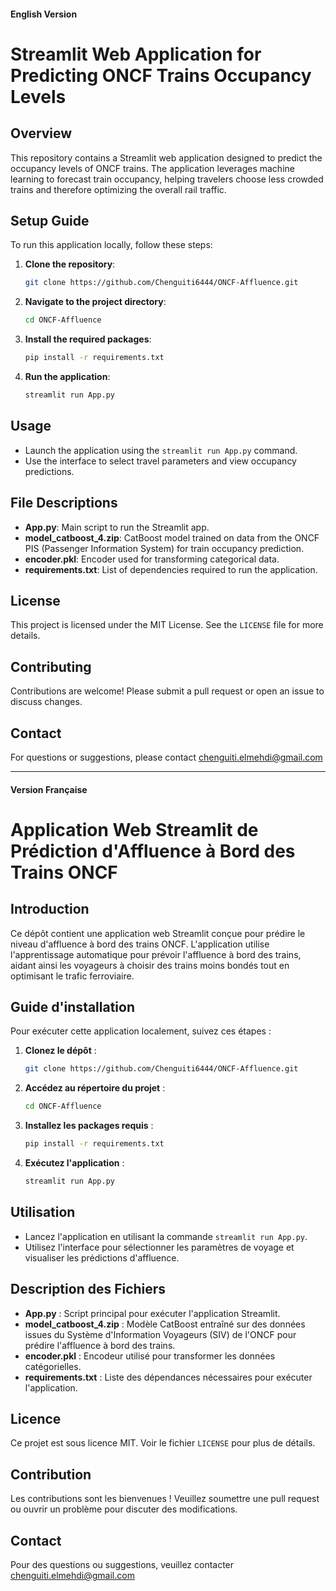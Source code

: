 #### English Version

# Streamlit Web Application for Predicting ONCF Trains Occupancy Levels

## Overview

This repository contains a Streamlit web application designed to predict the occupancy levels of ONCF trains. The application leverages machine learning to forecast train occupancy, helping travelers choose less crowded trains and therefore optimizing the overall rail traffic.

## Setup Guide

To run this application locally, follow these steps:

1. **Clone the repository**:
    ```bash
    git clone https://github.com/Chenguiti6444/ONCF-Affluence.git
    ```

2. **Navigate to the project directory**:
    ```bash
    cd ONCF-Affluence
    ```

3. **Install the required packages**:
    ```bash
    pip install -r requirements.txt
    ```

4. **Run the application**:
    ```bash
    streamlit run App.py
    ```

## Usage

- Launch the application using the `streamlit run App.py` command.
- Use the interface to select travel parameters and view occupancy predictions.

## File Descriptions

- **App.py**: Main script to run the Streamlit app.
- **model_catboost_4.zip**: CatBoost model trained on data from the ONCF PIS (Passenger Information System) for train occupancy prediction.
- **encoder.pkl**: Encoder used for transforming categorical data.
- **requirements.txt**: List of dependencies required to run the application.

## License

This project is licensed under the MIT License. See the `LICENSE` file for more details.

## Contributing

Contributions are welcome! Please submit a pull request or open an issue to discuss changes.

## Contact

For questions or suggestions, please contact chenguiti.elmehdi@gmail.com

---

#### Version Française

# Application Web Streamlit de Prédiction d'Affluence à Bord des Trains ONCF

## Introduction

Ce dépôt contient une application web Streamlit conçue pour prédire le niveau d'affluence à bord des trains ONCF. L'application utilise l'apprentissage automatique pour prévoir l'affluence à bord des trains, aidant ainsi les voyageurs à choisir des trains moins bondés tout en optimisant le trafic ferroviaire.

## Guide d'installation

Pour exécuter cette application localement, suivez ces étapes :

1. **Clonez le dépôt** :
    ```bash
    git clone https://github.com/Chenguiti6444/ONCF-Affluence.git
    ```

2. **Accédez au répertoire du projet** :
    ```bash
    cd ONCF-Affluence
    ```

3. **Installez les packages requis** :
    ```bash
    pip install -r requirements.txt
    ```

4. **Exécutez l'application** :
    ```bash
    streamlit run App.py
    ```

## Utilisation

- Lancez l'application en utilisant la commande `streamlit run App.py`.
- Utilisez l'interface pour sélectionner les paramètres de voyage et visualiser les prédictions d'affluence.

## Description des Fichiers

- **App.py** : Script principal pour exécuter l'application Streamlit.
- **model_catboost_4.zip** : Modèle CatBoost entraîné sur des données issues du Système d'Information Voyageurs (SIV) de l'ONCF pour prédire l'affluence à bord des trains.
- **encoder.pkl** : Encodeur utilisé pour transformer les données catégorielles.
- **requirements.txt** : Liste des dépendances nécessaires pour exécuter l'application.

## Licence

Ce projet est sous licence MIT. Voir le fichier `LICENSE` pour plus de détails.

## Contribution

Les contributions sont les bienvenues ! Veuillez soumettre une pull request ou ouvrir un problème pour discuter des modifications.

## Contact

Pour des questions ou suggestions, veuillez contacter chenguiti.elmehdi@gmail.com
